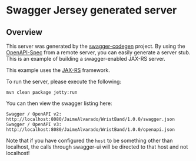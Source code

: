 # Swagger Jersey generated server

## Overview
This server was generated by the [swagger-codegen](https://github.com/swagger-api/swagger-codegen) project. By using the 
[OpenAPI-Spec](https://github.com/swagger-api/swagger-core/wiki) from a remote server, you can easily generate a server stub.  This
is an example of building a swagger-enabled JAX-RS server.

This example uses the [JAX-RS](https://jax-rs-spec.java.net/) framework.

To run the server, please execute the following:

```
mvn clean package jetty:run
```

You can then view the swagger listing here:

```
Swagger / OpenAPI v2: http://localhost:8080/JaimeAlvarado/WristBand/1.0.0/swagger.json
Swagger / OpenAPI v3: http://localhost:8080/JaimeAlvarado/WristBand/1.0.0/openapi.json
```

Note that if you have configured the `host` to be something other than localhost, the calls through
swagger-ui will be directed to that host and not localhost!